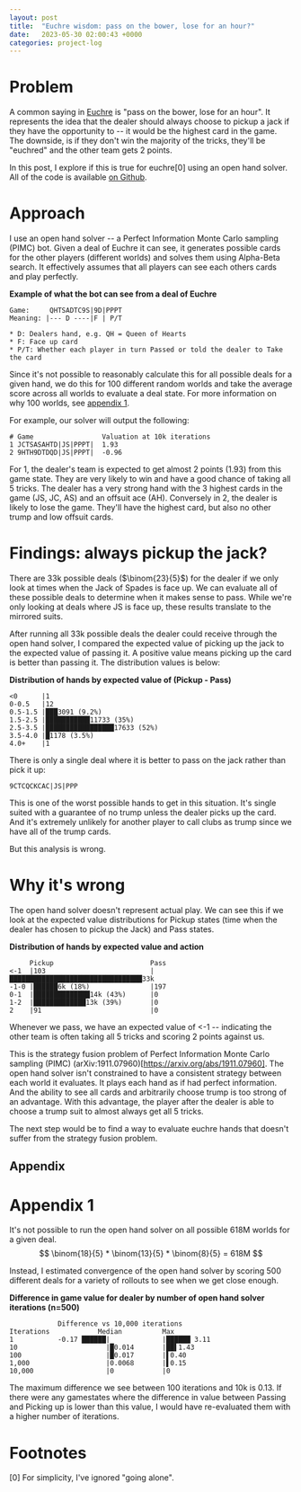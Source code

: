 ```yaml
---
layout: post
title:  "Euchre wisdom: pass on the bower, lose for an hour?"
date:   2023-05-30 02:00:43 +0000
categories: project-log
---
```


# Problem
A common saying in [Euchre](https://en.wikipedia.org/wiki/Euchre) is "pass on the bower, lose for an hour". It represents the idea that the dealer should always choose to pickup a jack if they have the opportunity to -- it would be the highest card in the game. The downside, is if they don't win the majority of the tricks, they'll be "euchred" and the other team gets 2 points.

In this post, I explore if this is true for euchre[0] using an open hand solver. All of the code is available [on Github](https://github.com/swpecht/swpecht.github.io/tree/master/projects/liars_poker_bot).


# Approach
I use an open hand solver -- a Perfect Information Monte Carlo sampling (PIMC) bot. Given a deal of Euchre it can see, it generates possible cards for the other players (different worlds) and solves them using Alpha-Beta search. It effectively assumes that all players can see each others cards and play perfectly.

**Example of what the bot can see from a deal of Euchre**
```
Game:     QHTSADTC9S|9D|PPPT
Meaning: |--- D ----|F | P/T

* D: Dealers hand, e.g. QH = Queen of Hearts
* F: Face up card
* P/T: Whether each player in turn Passed or told the dealer to Take the card
```

Since it's not possible to reasonably calculate this for all possible deals for a given hand, we do this for 100 different random worlds and take the average score across all worlds to evaluate a deal state. For more information on why 100 worlds, see [appendix 1](#appendix-1).

For example, our solver will output the following: 
```
# Game                 Valuation at 10k iterations
1 JCTSASAHTD|JS|PPPT|  1.93
2 9HTH9DTDQD|JS|PPPT|  -0.96
```

For 1, the dealer's team is expected to get almost 2 points (1.93) from this game state. They are very likely to win and have a good chance of taking all 5 tricks. The dealer has a very strong hand with the 3 highest cards in the game (JS, JC, AS) and an offsuit ace (AH). Conversely in 2,  the dealer is likely to lose the game. They'll have the highest card, but also no other trump and low offsuit cards.


# Findings: always pickup the jack?
There are 33k possible deals ($\binom{23}{5}$) for the dealer if we only look at times when the Jack of Spades is face up. We can evaluate all of these possible deals to determine when it makes sense to pass. While we're only looking at deals where JS is face up, these results translate to the mirrored suits.

After running all 33k possible deals the dealer could receive through the open hand solver, I compared the expected value of picking up the jack to the expected value of passing it. A positive value means picking up the card is better than passing it. The distribution values is below:

**Distribution of hands by expected value of (Pickup - Pass)**
```
<0      |1
0-0.5   |12
0.5-1.5 |███3091 (9.2%)
1.5-2.5 |███████████11733 (35%)
2.5-3.5 |█████████████████17633 (52%)
3.5-4.0 |█1178 (3.5%)
4.0+    |1
```


There is only a single deal where it is better to pass on the jack rather than pick it up:
```
9CTCQCKCAC|JS|PPP
```

This is one of the worst possible hands to get in this situation. It's single suited with a guarantee of no trump unless the dealer picks up the card. And it's extremely unlikely for another player to call clubs as trump since we have all of the trump cards.

But this analysis is wrong.


# Why it's wrong
The open hand solver doesn't represent actual play. We can see this if we look at the expected value distributions for Pickup states (time when the dealer has chosen to pickup the Jack) and Pass states.

**Distribution of hands by expected value and action**
```
     Pickup                        Pass
<-1  |103                          |█████████████████████████████████33k
-1-0 |██████6k (18%)               |197
0-1  |██████████████14k (43%)      |0
1-2  |█████████████13k (39%)       |0
2    |91                           |0
```

Whenever we pass, we have an expected value of <-1 -- indicating the other team is often taking all 5 tricks and scoring 2 points against us.

This is the strategy fusion problem of Perfect Information Monte Carlo sampling (PIMC) (arXiv:1911.07960)[https://arxiv.org/abs/1911.07960]. The open hand solver isn't constrained to have a consistent strategy between each world it evaluates. It plays each hand as if had perfect information. And the ability to see all cards and arbitrarily choose trump is too strong of an advantage. With this advantage, the player after the dealer is able to choose a trump suit to almost always get all 5 tricks.

The next step would be to find a way to evaluate euchre hands that doesn't suffer from the strategy fusion problem.

## Appendix

# Appendix 1

It's not possible to run the open hand solver on all possible 618M worlds for a given deal.
$$
\binom{18}{5} * \binom{13}{5} * \binom{8}{5} = 618M
$$

Instead, I estimated convergence of the open hand solver by scoring 500 different deals for a variety of rollouts to see when we get close enough.

**Difference in game value for dealer by number of open hand solver iterations (n=500)**
```
            Difference vs 10,000 iterations
Iterations            Median          Max 
1           -0.17 ██████|             |██████ 3.11 		
10                      |█0.014       |██▌1.43
100                     |█0.017       |▌0.40
1,000                   |0.0068       |▌0.15
10,000                  |0            |0
```

The maximum difference we see between 100 iterations and 10k is 0.13. If there were any gamestates where the difference in value between Passing and Picking up is lower than this value, I would have re-evaluated them with a higher number of iterations.

# Footnotes
[0] For simplicity, I've ignored "going alone".